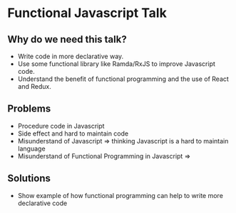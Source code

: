 # Functional Javascript Talk

## Why do we need this talk?

+ Write code in more declarative way.
+ Use some functional library like Ramda/RxJS to improve Javascript code. 
+ Understand the benefit of functional programming and the use of React and Redux.

## Problems

+ Procedure code in Javascript
+ Side effect and hard to maintain code
+ Misunderstand of Javascript => thinking Javascript is a hard to maintain language
+ Misunderstand of Functional Programming in Javascript => 

## Solutions

+ Show example of how functional programming can help to write more declarative code 


